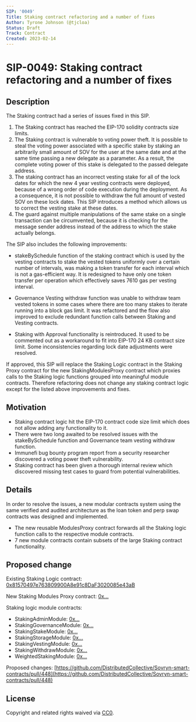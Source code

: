 ```yaml
---
SIP: '0049'
Title: Staking contract refactoring and a number of fixes
Author: Tyrone Johnson (@tjcloa)
Status: Draft
Track: Contract
Created: 2023-02-14
---
```


# SIP-0049: Staking contract refactoring and a number of fixes  

## Description  

The Staking contract had a series of issues fixed in this SIP. 
1. The Staking contract has reached the EIP-170 solidity contracts size limits.
2. The Staking contract is vulnerable to voting power theft. It is possible to steal the voting power associated with a specific stake by staking an arbitrarily small amount of SOV for the user at the same date and at the same time passing a new delegate as a parameter. As a result, the complete voting power of this stake is delegated to the passed delegate address.
3. The staking contract has an incorrect vesting stake for all of the lock dates for which the new 4 year vesting contracts were deployed, because of a wrong order of code execution during the deployment. As a consequence, it is not possible to withdraw the full amount of vested SOV on these lock dates. This SIP introduces a method which allows us to correct the vesting stake at these dates.
4. The guard against multiple manipulations of the same stake on a single transaction can be circumvented, because it is checking for the message sender address instead of the address to which the stake actually belongs.   

The SIP also includes the following improvements:  
- stakeBySchedule function of the staking contract which is used by the vesting contracts to stake the vested tokens uniformly over a certain number of intervals, was making a token transfer for each interval which is not a gas-efficient way. It is redesigned to have only one token transfer per operation which effectively saves 7610 gas per vesting interval.  

- Governance Vesting withdraw function was unable to withdraw team vested tokens in some cases where there are too many stakes to iterate running into a block gas limit. It was refactored and the flow also improved to exclude redundant function calls between Staking and Vesting contracts.  

- Staking with Approval functionality is reintroduced. It used to be commented out as a workaround to fit into EIP-170 24 KB contract size limit.
Some inconsistencies regarding lock date adjustments were resolved.  

If approved, this SIP will replace the Staking Logic contract in the Staking Proxy contract for the new StakingModulesProxy contract which proxies  calls to the Staking logic functions grouped into meaningful module contracts. Therefore refactoring does not change any staking contract logic except for the listed above improvements and fixes.


## Motivation

- Staking contract logic hit the EIP-170 contract code size limit which does not allow adding any functionality to it.
- There were two long awaited to be resolved issues with the stakeBySchedule function and Governance team vesting withdraw function.
- Immunefi bug bounty program report from a security researcher discovered a voting power theft vulnerability. 
- Staking contract has been given a thorough internal review which discovered missing test cases to guard from potential vulnerabilities.



## Details

In order to resolve the issues, a new modular contracts system using the same verified and audited architecture as the loan token and perp swap contracts was designed and implemented.
- The new reusable ModulesProxy contract forwards all the Staking logic function calls to the respective module contracts.
- 7 new module contracts contain subsets of the large Staking contract functionality. 


## Proposed change  

Existing Staking Logic contract: [0x81570497e763809900A8e91c8DaF3020085e43aB](https://explorer.rsk.co/address/0x81570497e763809900A8e91c8DaF3020085e43aB)
  
New Staking Modules Proxy contract: [0x...](https://explorer.rsk.co/address/0x...)

Staking logic module contracts: 
- StakingAdminModule: [0x...](https://explorer.rsk.co/address/0x...)  
- StakingGovernanceModule: [0x...](https://explorer.rsk.co/address/0x...)  
- StakingStakeModule: [0x...](https://explorer.rsk.co/address/0x...)  
- StakingStorageModule: [0x...](https://explorer.rsk.co/address/0x...)  
- StakingVestingModule: [0x...](https://explorer.rsk.co/address/0x...)  
- StakingWithdrawModule: [0x...](https://explorer.rsk.co/address/0x...)  
- WeightedStakingModule: [0x...](https://explorer.rsk.co/address/0x...)  


Proposed changes: [https://github.com/DistributedCollective/Sovryn-smart-contracts/pull/448](https://github.com/DistributedCollective/Sovryn-smart-contracts/pull/448)

## License
Copyright and related rights waived via [CC0](https://creativecommons.org/publicdomain/zero/1.0/).
